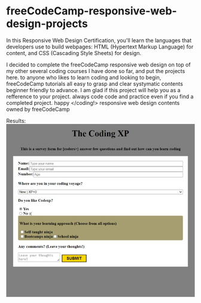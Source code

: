 # freeCodeCamp-responsive-web-design-projects
In this Responsive Web Design Certification, you'll learn the languages that developers use to build webpages: HTML (Hypertext Markup Language) for content, and CSS (Cascading Style Sheets) for design.

I decided to complete the freeCodeCamp responsive web design on top of my other several coding courses I have done so far, and put the projects here.  to anyone who likes to learn coding and looking to begin, freeCodeCamp tutorials all easy to grasp and clear systymatic contents beginner friendly to advance.  I am glad if this project will help you as a refference to your project.  always code code and practice even if you find a completed project.  happy </coding!>   responsive web design contents owned by freeCodeCamp





Results:
![Results:](https://github.com/faradeen-ja/freeCodeCamp-responsive-web-design-projects/blob/7691fe7c0c518e92133f5125172d3658f6541d00/survey-form.jpeg)

